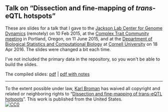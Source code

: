 ## Talk on &ldquo;Dissection and fine-mapping of _trans_-eQTL hotspots&rdquo;

These are slides for a talk that I gave to the
[Jackson Lab Center for Genome Dynamics](http://cgd.jax.org)
(remotely) on 10 Feb 2015, at the
[Complex Trait Community meeting](http://www.complextrait.org/ctc2015/)
in Portland, Oregon, on 11 June 2015, and at the
[Department of Biological Statistics and Computational Biology](https://bscb.cornell.edu)
at [Cornell University](http://www.cornell.edu/) on 18 Apr 2016. The
slides were changed a bit each time.

I've not included the primary data in the repository, so you won't be
able to build the slides.

The compiled slides:
[pdf](https://www.biostat.wisc.edu/~kbroman/presentations/cornell2016.pdf) |
[pdf with notes](https://www.biostat.wisc.edu/~kbroman/presentations/cornell2016_withnotes.pdf)

---

To the extent possible under law,
[Karl Broman](http://github.com/kbroman)
has waived all copyright and related or neighboring rights to
&ldquo;[Dissection and fine-mapping of trans-eQTL hotspots](https://github.com/kbroman/Talk_TransHotspots)&rdquo;.
This work is published from the United States.
<br/>
[![CC0](http://i.creativecommons.org/p/zero/1.0/88x31.png)](http://creativecommons.org/publicdomain/zero/1.0/)
